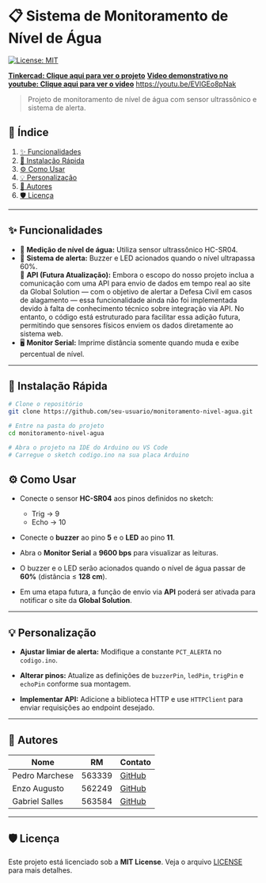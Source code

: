 # 📋 Sistema de Monitoramento de Nível de Água

[![License: MIT](https://img.shields.io/badge/License-MIT-blue)](LICENSE) 

[**Tinkercad: Clique aqui para ver o projeto**](https://www.tinkercad.com/things/bM5BVSByasZ-arduino-gs-niveis-de-agua?sharecode=yaPSDWxXAluogEA6vsUCcbZsX9C7PxVagP35QVrWj0E)
[**Video demonstrativo no youtube: Clique aqui para ver o video**](https://www.tinkercad.com/things/bM5BVSByasZ-arduino-gs-niveis-de-agua?sharecode=yaPSDWxXAluogEA6vsUCcbZsX9C7PxVagP35QVrWj0E)
https://youtu.be/EVlGEo8pNak
> Projeto de monitoramento de nível de água com sensor ultrassônico e sistema de alerta.

## 📝 Índice

1. [✨ Funcionalidades](#-funcionalidades)  
2. [🚀 Instalação Rápida](#-instalação-rápida)  
3. [⚙️ Como Usar](#️-como-usar)  
4. [💡 Personalização](#-personalização)  
5. [👥 Autores](#-autores)  
6. [🛡️ Licença](#️-licença)

---

## ✨ Funcionalidades

- 🎯 **Medição de nível de água:** Utiliza sensor ultrassônico HC-SR04.  
- 🚨 **Sistema de alerta:** Buzzer e LED acionados quando o nível ultrapassa 60%.  
📶 **API (Futura Atualização):** Embora o escopo do nosso projeto inclua a comunicação com uma API para envio de dados em tempo real ao site da Global Solution — com o objetivo de alertar a Defesa Civil em casos de alagamento — essa funcionalidade ainda não foi implementada devido à falta de conhecimento técnico sobre integração via API. No entanto, o código está estruturado para facilitar essa adição futura, permitindo que sensores físicos enviem os dados diretamente ao sistema web.  
- 🖥️ **Monitor Serial:** Imprime distância somente quando muda e exibe percentual de nível.

---

## 🚀 Instalação Rápida

```bash
# Clone o repositório
git clone https://github.com/seu-usuario/monitoramento-nivel-agua.git

# Entre na pasta do projeto
cd monitoramento-nivel-agua

# Abra o projeto na IDE do Arduino ou VS Code
# Carregue o sketch codigo.ino na sua placa Arduino
```
## ⚙️ Como Usar

- Conecte o sensor **HC-SR04** aos pinos definidos no sketch:
  - Trig → 9  
  - Echo → 10  

- Conecte o **buzzer** ao pino **5** e o **LED** ao pino **11**.

- Abra o **Monitor Serial** a **9600 bps** para visualizar as leituras.

- O buzzer e o LED serão acionados quando o nível de água passar de **60%** (distância ≤ **128 cm**).

- Em uma etapa futura, a função de envio via **API** poderá ser ativada para notificar o site da **Global Solution**.

---

## 💡 Personalização

- **Ajustar limiar de alerta:** Modifique a constante `PCT_ALERTA` no `codigo.ino`.

- **Alterar pinos:** Atualize as definições de `buzzerPin`, `ledPin`, `trigPin` e `echoPin` conforme sua montagem.

- **Implementar API:** Adicione a biblioteca HTTP e use `HTTPClient` para enviar requisições ao endpoint desejado.

---

## 👥 Autores

| Nome           | RM     | Contato |
|----------------|--------|---------|
| Pedro Marchese | 563339 | [GitHub](https://github.com/PedroMarchese01) |
| Enzo Augusto   | 562249 | [GitHub](https://github.com/Enzoo-August)    |
| Gabriel Salles | 563584 | [GitHub](https://github.com/gabrielrsalles)  |


---

## 🛡️ Licença

Este projeto está licenciado sob a **MIT License**. Veja o arquivo [LICENSE](LICENSE) para mais detalhes.
